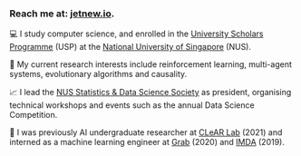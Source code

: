 ### Reach me at: [jetnew.io](https://jetnew.io).

💻 I study computer science, and enrolled in the [University Scholars Programme](https://www.usp.nus.edu.sg/) (USP) at the [National University of Singapore](https://www.comp.nus.edu.sg/) (NUS).

🧠 My current research interests include reinforcement learning, multi-agent systems, evolutionary algorithms and causality.

📈 I lead the [NUS Statistics & Data Science Society](https://sites.google.com/view/nussds) as president, organising technical workshops and events such as the annual Data Science Competition.

💼 I was previously AI undergraduate researcher at [CLeAR Lab](https://clear-nus.github.io/) (2021) and interned as a machine learning engineer at [Grab](https://www.grab.com/sg/) (2020) and [IMDA](https://www.imda.gov.sg/) (2019).
